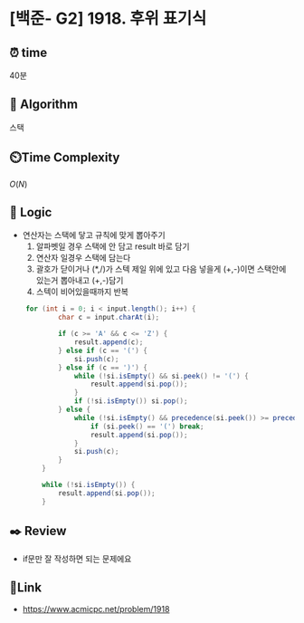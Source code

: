 # [백준- G2] 1918. 후위 표기식
 
## ⏰  **time**
40분

## :pushpin: **Algorithm**
스택

## ⏲️**Time Complexity**
$O(N)$

## :round_pushpin: **Logic**
- 연산자는 스택에 닿고 규칙에 맞게 뽑아주기
  1. 알파벳일 경우 스택에 안 담고 result 바로 담기
  2. 연산자 일경우 스택에 담는다
  3. 괄호가 닫이거나 (*,/)가 스텍 제일 위에 있고 다음 넣을게 (+,-)이면 스택안에 있는거 뽑아내고 (+,-)담기
  4. 스텍이 비어있을때까지 반복


```java
	for (int i = 0; i < input.length(); i++) {
			char c = input.charAt(i);

			if (c >= 'A' && c <= 'Z') {
				result.append(c);
			} else if (c == '(') {
				si.push(c);
			} else if (c == ')') {
				while (!si.isEmpty() && si.peek() != '(') {
					result.append(si.pop());
				}
				if (!si.isEmpty()) si.pop(); 
			} else { 
				while (!si.isEmpty() && precedence(si.peek()) >= precedence(c)) {
					if (si.peek() == '(') break;
					result.append(si.pop());
				}
				si.push(c);
			}
		}

		while (!si.isEmpty()) {
			result.append(si.pop());
		}
```

## :black_nib: **Review**
- if문만 잘 작성하면 되는 문제에요

## 📡**Link**
- https://www.acmicpc.net/problem/1918
